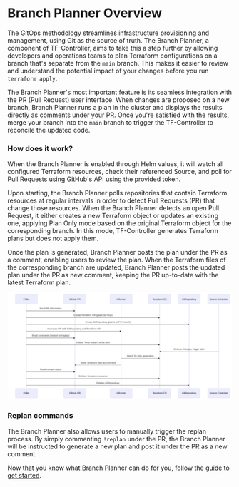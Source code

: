 # Branch Planner Overview

The GitOps methodology streamlines infrastructure provisioning and management, using Git as the source of truth. The Branch Planner, a component of TF-Controller, aims to take this a step further by allowing developers and operations teams to plan Terraform configurations on a branch that's separate from the `main` branch. This makes it easier to review and understand the potential impact of your changes before you run `terraform apply`.

The Branch Planner's most important feature is its seamless integration with the PR (Pull Request) user interface. When changes are proposed on a new branch, Branch Planner runs a plan in the cluster and displays the results directly as comments under your PR. Once you're satisfied with the results, merge your branch into the `main` branch to trigger the TF-Controller to reconcile the updated code.

### How does it work?

When the Branch Planner is enabled through Helm values, it will watch all configured Terraform resources, check their referenced Source, and poll for Pull Requests using GitHub's API using the provided token.

Upon starting, the Branch Planner polls repositories that contain Terraform resources at regular intervals in order to detect Pull Requests (PR) that change those resources. When the Branch Planner detects an open Pull Request, it either creates a new Terraform object or updates an existing one, applying Plan Only mode based on the original Terraform object for the corresponding branch. In this mode, TF-Controller generates Terraform plans but does not apply them. 

Once the plan is generated, Branch Planner posts the plan under the PR as a comment, enabling users to review the plan. When the Terraform files of the corresponding branch are updated, Branch Planner posts the updated plan under the PR as new comment, keeping the PR up-to-date with the latest Terraform plan.

![branch planner](branch-planner.png)

### Replan commands

The Branch Planner also allows users to manually trigger the replan process. By simply commenting `!replan` under the PR, the Branch Planner will be instructed to generate a new plan and post it under the PR as a new comment.

Now that you know what Branch Planner can do for you, follow the [guide to get started](./branch-planner-getting-started.md).

